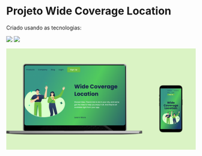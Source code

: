 <h1>Projeto Wide Coverage Location</h1>

<p>Criado usando as tecnologias:</p>

<img src= "https://img.shields.io/badge/HTML5-E34F26?style=for-the-badge&logo=html5&logoColor=white" /> <img src= "https://img.shields.io/badge/CSS3-1572B6?style=for-the-badge&logo=css3&logoColor=white" />

<img src= "https://github.com/SamuelDias91/Wide-Coverage-Location/blob/master/image/wide-coverage%20desktop-mobile.png?raw=true" />
